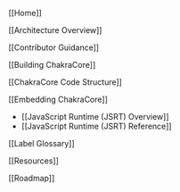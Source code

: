 [[Home]]

[[Architecture Overview]]

[[Contributor Guidance]]

[[Building ChakraCore]]

[[ChakraCore Code Structure]] 

[[Embedding ChakraCore]]
* [[JavaScript Runtime (JSRT) Overview]]
* [[JavaScript Runtime (JSRT) Reference]]

[[Label Glossary]]

[[Resources]]
 
[[Roadmap]]
